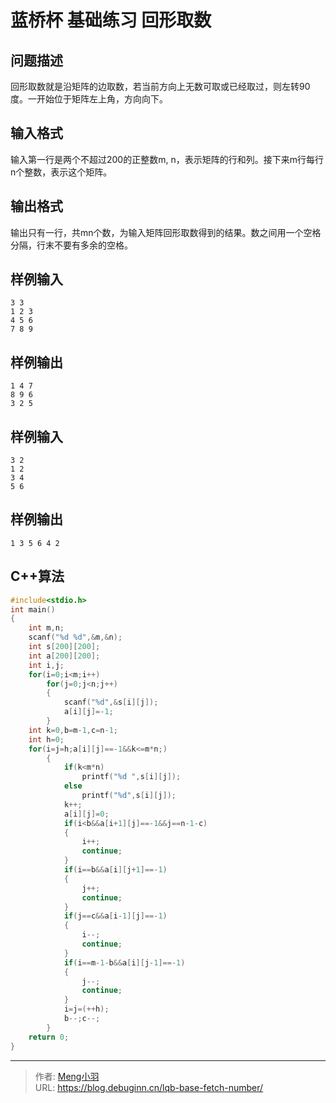 # 蓝桥杯 基础练习 回形取数


## 问题描述

回形取数就是沿矩阵的边取数，若当前方向上无数可取或已经取过，则左转90度。一开始位于矩阵左上角，方向向下。

## 输入格式

输入第一行是两个不超过200的正整数m, n，表示矩阵的行和列。接下来m行每行n个整数，表示这个矩阵。

## 输出格式

输出只有一行，共mn个数，为输入矩阵回形取数得到的结果。数之间用一个空格分隔，行末不要有多余的空格。

## 样例输入

```shell
3 3
1 2 3
4 5 6
7 8 9
```

## 样例输出

```shell
1 4 7
8 9 6
3 2 5
```

## 样例输入

```shell
3 2
1 2
3 4
5 6
```

## 样例输出

`1 3 5 6 4 2`

## C++算法

```c
#include<stdio.h>
int main()
{
	int m,n;
	scanf("%d %d",&m,&n);
	int s[200][200];
	int a[200][200];
	int i,j;
	for(i=0;i<m;i++)
		for(j=0;j<n;j++)
		{
			scanf("%d",&s[i][j]);
			a[i][j]=-1;
		}
	int k=0,b=m-1,c=n-1;
	int h=0;
	for(i=j=h;a[i][j]==-1&&k<=m*n;)
		{
			if(k<m*n)
				printf("%d ",s[i][j]);
			else
				printf("%d",s[i][j]);
			k++;
			a[i][j]=0;
			if(i<b&&a[i+1][j]==-1&&j==n-1-c)
			{
				i++;
				continue;
			}	
			if(i==b&&a[i][j+1]==-1)
			{
				j++;
				continue;
			}	
			if(j==c&&a[i-1][j]==-1)
			{
				i--;
				continue;
			}
			if(i==m-1-b&&a[i][j-1]==-1)
			{
				j--;
				continue;
			}
			i=j=(++h);
			b--;c--;
		} 
	return 0;
} 
```

---

> 作者: [Meng小羽](https://www.debuginn.cn)  
> URL: https://blog.debuginn.cn/lqb-base-fetch-number/  


